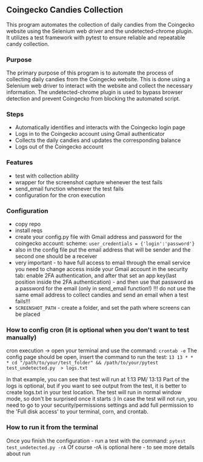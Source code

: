 ## Coingecko Candies Collection

This program automates the collection of daily candies from the Coingecko website using the Selenium web driver and the undetected-chrome plugin. It utilizes a test framework with pytest to ensure reliable and repeatable candy collection.

### Purpose

The primary purpose of this program is to automate the process of collecting daily candies from the Coingecko website. This is done using a Selenium web driver to interact with the website and collect the necessary information. The undetected-chrome plugin is used to bypass browser detection and prevent Coingecko from blocking the automated script.

### Steps

* Automatically identifies and interacts with the Coingecko login page
* Logs in to the Coingecko account using Gmail authenticator
* Collects the daily candies and updates the corresponding balance
* Logs out of the Coingecko account

### Features
* test with collection ability
* wrapper for the screenshot capture whenever the test fails
* send_email function whenever the test fails
* configuration for the cron execution

### Configuration
- copy repo
- install reqs
- create your config.py file with Gmail address and password for the coingecko account: 
    scheme: ```user_credentials = {'login':'password'}```
- also in the config file put the email address that will be sender and the second one should be a receiver
- very important - to have full access to email through the email service you need to change access inside your Gmail account in the security tab: enable 2FA authentication, and after that set an app key(last position inside the 2FA authentication) - and then use that password as a password for the email (only in send_email function!)
!!! do not use the same email address to collect candies and send an email when a test fails!!!
- ```SCREENSHOT_PATH``` - create a folder, and set the path where screens can be placed
    
    

### How to config cron (it is optional when you don't want to test manually)
cron execution -> open your terminal and use the command:
        ```crontab -e```
The config page should be open, insert the command to run the test: 
        ```13 13 * * * cd "/path/to/your/test_folder" && /path/to/your/pytest test_undetected.py  > logs.txt```
        
In that example, you can see that test will run at 1:13 PM/ 13:13
Part of the logs is optional, but if you want to see output from the test, it is better to create logs.txt in your test location.
The test will run in normal window mode, so don't be surprised once it starts :) 
In case the test will not run, you need to go to your security/permissions settings and add full permission to the 'Full disk access' to your terminal, corn, and crontab.


### How to run it from the terminal
Once you finish the configuration - run a test with the command:
``` pytest test_undetected.py -rA ```
Of course -rA is optional here - to see more details about run
